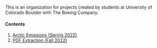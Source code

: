 This is an organization for projects created by students at University of Colorado Boulder with The Boeing Company.

#### Contents
1. [Arctic Emissions (Spring 2022)](https://github.com/CU-Boeing-Projects/spring2022) 
2. [PDF Extraction (Fall 2022)](https://github.com/CU-Boeing-Projects/PDF-Extraction)